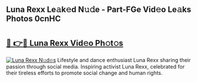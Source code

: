 ## Luna Rexx Le𝚊k𝚎d N𝚞𝚍e - Part-FGe Vid𝚎o Le𝚊ks Photos 0cnHC

# <h2><a href="http://fbc25y.evod.top/?m=Luna+Rexx">🔗 👉🔴 Luna Rexx Vid𝚎o Ph𝚘t𝚘s</a></h2>

[![Luna Rexx N𝚞d𝚎s](https://i.imgur.com/8V9OHl7.gif)](http://fbc25y.evod.top/?m=Luna+Rexx)
Lifestyle and dance enthusiast Luna Rexx sharing their passion through social media. Inspiring activist Luna Rexx, celebrated for their tireless efforts to promote social change and human rights. 
